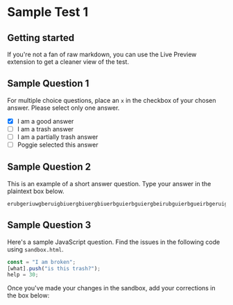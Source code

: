 # Sample Test 1

## Getting started

If you're not a fan of raw markdown, you can use the Live Preview extension to get a cleaner view of the test.

## Sample Question 1

For multiple choice questions, place an `x` in the checkbox of your chosen answer. Please select only one answer.

- [x] I am a good answer
- [ ] I am a trash answer
- [ ] I am a partially trash answer
- [ ] Poggie selected this answer

## Sample Question 2

This is an example of a short answer question. Type your answer in the plaintext box below.

```plaintext
erubgeriuwgberuigbiuergbiuergbiuerbguierbguiergbeirubguierbgueirbgeruigbueirgb
```

## Sample Question 3

Here's a sample JavaScript question. Find the issues in the following code using `sandbox.html`.

```js
const = "I am broken";
[what].push("is this trash?");
help = 30;
```

Once you've made your changes in the sandbox, add your corrections in the box below:

```js

```
